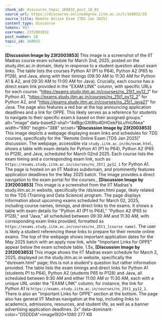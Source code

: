 ```yaml
---
chunk_id: discourse_topic_168832_post_18_01
source_url: https://discourse.onlinedegree.iitm.ac.in/t/168832/18
source_title: Remote Online Exam [TDS Jan 2025]
content_type: discourse
tokens: 957
username: 23f2003853
post_number: 18
topic_id: 168832
---
```


**[Discussion Image by 23f2003853]** This image is a screenshot of the IIT Madras course exam schedule for March 2nd, 2025, posted on the study.iitm.ac.in domain, likely in response to a student question about exam links. The table lists the courses Python A1 (P1 to P64), Python A2 (P65 to P128), and Java, along with their timings (09:30 AM to 11:30 AM for Python A1 & A2, and 09:30 AM to 11:00 AM for Java). Crucially, each course has a direct exam link provided in the "EXAM LINK" column, with specific URLs for each course: "https://exams.study.iitm.ac.in/courses/ns_25t1_py12_1" for Python A1, "https://exams.study.iitm.ac.in/courses/ns_25t1_py12_2" for Python A2, and "https://exams.study.iitm.ac.in/courses/ns_25t1_java21" for Java. The page also features a red bar at the top announcing application deadlines and a link for OPPE. This likely serves as a reference for students to navigate to their specific exam.k based on their assigned groups." alt="image" data-base62-sha1="4dBgcGXtRto4DHOekFbLuYnUNwa" width="690" height="388" srcset="**[Discussion Image by 23f2003853]** This image depicts a webpage displaying exam links and schedules for TDS courses, specifically for the "Remote Online Exam [TDS Jan 2025]" discussion. The webpage, accessible via `study.iitm.ac.in/ds/exam.html`, shows a table with exam details for Python A1 (P1 to P64), Python A2 (P65 to P128), and Java, scheduled for March 02nd 2025. Each course lists the exam timing and a corresponding exam link, such as `https://exams.study.iitm.ac.in/courses/ns_25t1_py12_1` for Python A1. The page is hosted on an IIT Madras subdomain, and prominently features application deadlines for the May 2025 batch. The image provides a direct navigation to the exam portal for the courses., **[Discussion Image by 23f2003853]** This image is a screenshot from the IIT Madras's study.iitm.ac.in website, specifically the /ds/exam.html page, likely related to the TDS (Training and Data Science) program. The page displays information about upcoming exams scheduled for March 02, 2025, including course names, timings, and direct links to the exams. It shows a table with exam details for "Python A1 (P1 to P64)," "Python A2 (P65 to P128)," and "Java," all scheduled between 09:30 AM and 11:30 AM, with corresponding exam links provided, formatted as `https://exams.study.iitm.ac.in/courses/ns_25t1_[course name]`. The user is likely a student referencing these links to prepare for their remote online exams. The top of the webpage shows important application dates for the May 2025 batch with an apply now link, while "Important Links for OPPE" appear below the exam schedule table. 1.5x, **[Discussion Image by 23f2003853]** This image shows the IIT Madras exam schedule for March 2, 2025, displayed on the study.iitm.ac.in website, specifically the "ds/exam.html" page; this is not a student's question but rather information provided. The table lists the exam timings and direct links for Python A1 (students P1 to P64), Python A2 (students P65 to P128) and Java, all scheduled between 9:30 AM and either 11:00 AM or 11:30 AM, each with a unique URL under the "EXAM LINK" column; for instance, the link for Python A1 is `https://exams.study.iitm.ac.in/courses/ns_25t1_py12_1`. There is also an "Important Links for OPPE" section at the bottom. The page also has general IIT Madras navigation at the top, including links to academics, admissions, resources, and student life, as well as a banner advertising application deadlines. 2x" data-dominant-color="D5DDDA">image1920×1080 277 KB
